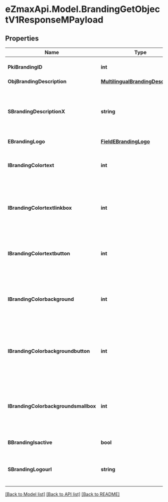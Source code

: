 
# eZmaxApi.Model.BrandingGetObjectV1ResponseMPayload

## Properties

Name | Type | Description | Notes
------------ | ------------- | ------------- | -------------
**PkiBrandingID** | **int** | The unique ID of the Branding | 
**ObjBrandingDescription** | [**MultilingualBrandingDescription**](MultilingualBrandingDescription.md) |  | 
**SBrandingDescriptionX** | **string** | The Description of the Branding in the language of the requester | 
**EBrandingLogo** | [**FieldEBrandingLogo**](FieldEBrandingLogo.md) |  | 
**IBrandingColortext** | **int** | The color of the text. This is a RGB color converted into integer | 
**IBrandingColortextlinkbox** | **int** | The color of the text in the link box. This is a RGB color converted into integer | 
**IBrandingColortextbutton** | **int** | The color of the text in the button. This is a RGB color converted into integer | 
**IBrandingColorbackground** | **int** | The color of the background. This is a RGB color converted into integer | 
**IBrandingColorbackgroundbutton** | **int** | The color of the background of the button. This is a RGB color converted into integer | 
**IBrandingColorbackgroundsmallbox** | **int** | The color of the background of the small box. This is a RGB color converted into integer | 
**BBrandingIsactive** | **bool** | Whether the Branding is active or not | 
**SBrandingLogourl** | **string** | The url of the picture used as logo in the Branding | [optional] 

[[Back to Model list]](../README.md#documentation-for-models)
[[Back to API list]](../README.md#documentation-for-api-endpoints)
[[Back to README]](../README.md)

